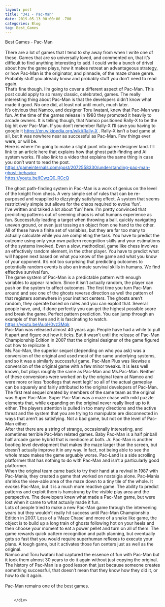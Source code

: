 ```yaml
---
layout: post
title: "341 - Pac-Man"
date: 2019-05-13 00:00:00 -700
categories: Blog
tag: Best_Games
---
```


<div class="blog-content">
				<div class="paragraph"><span><span>Best Games - Pac-Man</span></span><br><br><span><span>There are a lot of games that I tend to shy away from when I write one of these. Games that are so universally loved, and commented on, that it&rsquo;s difficult to find anything interesting to add. I could write a bunch of drivel about how the game plays, how it makes retreat an advantageous strategy, or how Pac-Man is the originator, and pinnacle, of the maze chase genre. Probably stuff you already know and probably stuff you don&rsquo;t need to read again.</span></span><br><span><span>That&rsquo;s fine though. I&rsquo;m going to cover a different aspect of Pac-Man. This post could apply to so many classic, celebrated, games. The really interesting thing about Pac-Man is that the developers didn&rsquo;t know what made it good. No one did, at least not until much, much later.</span></span><br><span><span>It&rsquo;s obvious that Namco, and designer Toru Iwatani, knew that Pac-Man was fun. At the time of the games release in 1980 they promoted it heavily to arcade owners. It is telling though, that Namco positioned Rally-X to be the big hit over Pac-Man. If you don&rsquo;t remember Rally-X I&rsquo;ll save you having to google it </span><a href="https://en.wikipedia.org/wiki/Rally-X"><span style="color:rgb(17, 85, 204); font-weight:400">https://en.wikipedia.org/wiki/Rally-X</span></a><span> . Rally-X isn&rsquo;t a bad game at all, but it was nowhere near as successful as Pac-Man. Few things ever were, or will be.</span></span><br><span><span>Here is where I&rsquo;m going to make a slight jaunt into game designer land. I&rsquo;ll link to an article here that explains how that ghost path-finding&nbsp;and AI system works. I&rsquo;ll also link to a video that explains the same thing in case you don&rsquo;t want to read the post.</span></span><br><span><a href="https://gameinternals.com/post/2072558330/understanding-pac-man-ghost-behavior"><span style="color:rgb(17, 85, 204); font-weight:400">https://gameinternals.com/post/2072558330/understanding-pac-man-ghost-behavior</span></a></span><br><span><a href="https://youtu.be/ICwzQ0_RCcQ"><span style="color:rgb(17, 85, 204); font-weight:400">https://youtu.be/ICwzQ0_RCcQ</span></a></span><br><br><span><span>The ghost path-finding&nbsp;system in Pac-Man is a work of genius on the level of the knight from chess. A very simple set of rules that can be re-purposed&nbsp;and reapplied to dizzyingly satisfying effect. A system that seems restrictively simple but allows for the chaos required to evoke &lsquo;fun&rsquo;.</span></span><br><span><span>I&rsquo;ve written and talked a lot about &lsquo;fun&rsquo; here. I&rsquo;m pretty convinced that predicting patterns out of seeming chaos is what humans experience as fun. Successfully leading a target when throwing a ball, quickly navigating uneven ground, or even just tossing an object from one hand to the other. All of these have a finite set of variables, but they are far too many to actually calculate while you are completing the task. You have to predict the outcome using only your own pattern recognition skills and your estimations of the systems involved. Even a slow, methodical, game like chess involves an effectively random element, in the other player. You have to predict what will happen next based on what you know of the game and what you know of your opponent. It&rsquo;s not too surprising that predicting outcomes to potentially random events is also an innate survival skills in humans. We find effective survival fun.</span></span><br><span><span>The game system of Pac-Man is a predictable pattern with enough variables to appear random. Since it isn&rsquo;t actually random, the player can push on the system to affect outcomes. The first time you turn Pac-Man around and see one of the ghosts reverse direction as well the pattern of that registers somewhere in your instinct centers. The ghosts aren&rsquo;t random, they operate based on rules and you can exploit that. Several people have, and, if done perfectly you can get the highest possible score and break the game. Perfect pattern prediction. You can jump through an example of that here and it is fascinating to watch. </span></span><br><span><a href="https://youtu.be/AuoH0vz3Mqk"><span style="color:rgb(17, 85, 204); font-weight:400">https://youtu.be/AuoH0vz3Mqk</span></a></span><br><span><span>Pac-Man was released almost 40 years ago. People have had a while to pull it apart and figure out how it ticks. But it wasn&rsquo;t until the release of Pac-Man Championship Edition in 2007 that the original designer of the game figured out how to replicate it. </span></span><br><span><span>Ms.Pac-Man, the superior sequel (depending on who you ask) was a conversion of the original and used most of the same underlying systems, and so it was a similarly successful game. Pac-Man Plus was likewise a conversion of the original game with a few minor tweaks. It is less well known, but plays roughly the same as Pac-Man and Ms.Pac-Man. Neither of these conversions were worked on by the original team at Namco and were more or less &lsquo;bootlegs that went legit&rsquo; so all of the actual gameplay can be squarely and fairly attributed to the original developers of Pac-Man.</span></span><br><span><span>The first real sequel created by members of the same team as the original was Super Pac-Man. Super Pac-Man was a maze chase with mild puzzle elements that, while expanding on the original never really lived up to it either. The players attention is pulled in too many directions and the active threat and the system that you are trying to manipulate are disconnected in ways that aren&rsquo;t as satisfying. Not a bad game, but not on the level of Pac-Man either. </span></span><br><span><span>After that there are a string of strange, occasionally interesting, and sometimes terrible Pac-Man related games. Baby Pac-Man is a half pinball half arcade game hybrid that is mediocre at both. Jr. Pac-Man is another bootleg level development that makes the maze larger than the screen, but doesn&rsquo;t actually improve it in any way. In fact, not being able to see the whole maze makes the game arguably worse. Pac-Land is a side scrolling platformer that has nothing to do with Pac-Man and isn&rsquo;t a particularly good platformer. </span></span><br><span><span>When the original team came back to try their hand at a revival in 1987 with Pac-Mania, they created a game that worked on nostalgia alone. Pac-Mania shrinks the view-able&nbsp;area of the maze down to a tiny tile of the whole. It evokes Pac-Man, but it is a much more reactive game. The ability to predict patterns and exploit them is hamstrung by the visible play area and the perspective. The developers knew what made a Pac-Man game, but were lost when it came to what actually made it fun. </span></span><br><span><span>Lots of people tried to make a new Pac-Man game through the intervening years but they wouldn&rsquo;t really hit success until Pac-Man Championship Edition in 2007. Less of a &lsquo;Maze Chase&rsquo; and more of a snake like game, the object is to build up a long train of ghosts following hot on your heels and then choose your moment to eat a power pellet and turn on all of them. The game rewards quick pattern recognition and path planning, but eventually gets so fast that you would require superhuman reflexes to execute your plans. A tough game, but it activates those fun centers just as well as the original.</span></span><br><span><span>Namco and Toru Iwatani had captured the essence of fun with Pac-Man but it took them almost 30 years to do it again without just copying the original. The history of Pac-Man is a good lesson that just because someone creates something successful, that doesn&rsquo;t mean that they know how they did it, or how to do it again.</span></span><br><br><span><span>Pac-Man remains one of the best games. </span></span><br><br></div>

		</div>
        